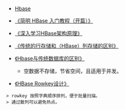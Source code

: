 * [Hbase](https://github.com/xingshaocheng/architect-awesome/blob/master/README.md#hbase)

* [《简明 HBase 入门教程（开篇）》](http://www.thebigdata.cn/HBase/35831.html)

* [《深入学习HBase架构原理》](https://www.cnblogs.com/qiaoyihang/p/6246424.html)

* [《传统的行存储和（HBase）列存储的区别》](https://blog.csdn.net/youzhouliu/article/details/67632882)

* [《Hbase与传统数据库的区别》](https://blog.csdn.net/lifuxiangcaohui/article/details/39891099)
	* 空数据不存储，节省空间，且适用于并发。

* [《HBase Rowkey设计》](https://blog.csdn.net/u014091123/article/details/73163088)
```
> rowkey 按照字典顺序排列，便于批量扫描。
> 通过散列可以避免热点。
```